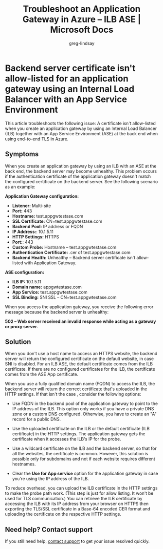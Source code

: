 ﻿---
title: Troubleshoot an Application Gateway in Azure – ILB ASE | Microsoft Docs
description: Learn how to troubleshoot an application gateway by using an Internal Load Balancer with an App Service Environment in Azure
services: vpn-gateway
documentationCenter: na
author: greg-lindsay
manager: dcscontentpm
editor: ''
tags: ''

ms.service: vpn-gateway
ms.topic: troubleshooting
ms.tgt_pltfrm: na
ms.workload: infrastructure-services
ms.date: 06/10/2022
ms.author: greglin
---

# Backend server certificate isn't allow-listed for an application gateway using an Internal Load Balancer with an App Service Environment

This article troubleshoots the following issue: A certificate isn't allow-listed when you create an application gateway by using an Internal Load Balancer (ILB) together with an App Service Environment (ASE) at the back end when using end-to-end TLS in Azure.

## Symptoms

When you create an application gateway by using an ILB with an ASE at the back end, the backend server may become unhealthy. This problem occurs if the authentication certificate of the application gateway doesn't match the configured certificate on the backend server. See the following scenario as an example:

**Application Gateway configuration:**

- **Listener:** Multi-site
- **Port:** 443
- **Hostname:** test.appgwtestase.com
- **SSL Certificate:** CN=test.appgwtestase.com
- **Backend Pool:** IP address or FQDN
- **IP Address:**: 10.1.5.11
- **HTTP Settings:** HTTPS
- **Port:**: 443
- **Custom Probe:** Hostname – test.appgwtestase.com
- **Authentication Certificate:** .cer of test.appgwtestase.com
- **Backend Health:** Unhealthy – Backend server certificate isn't allow-listed with Application Gateway.

**ASE configuration:**

- **ILB IP:** 10.1.5.11
- **Domain name:** appgwtestase.com
- **App Service:** test.appgwtestase.com
- **SSL Binding:** SNI SSL – CN=test.appgwtestase.com

When you access the application gateway, you receive the following error message because the backend server is unhealthy:

**502 – Web server received an invalid response while acting as a gateway or proxy server.**

## Solution

When you don't use a host name to access an HTTPS website, the backend server will return the configured certificate on the default website, in case SNI is disabled. For an ILB ASE, the default certificate comes from the ILB certificate. If there are no configured certificates for the ILB, the certificate comes from the ASE App certificate.

When you use a fully qualified domain name (FQDN) to access the ILB, the backend server will return the correct certificate that's uploaded in the HTTP settings. If that isn't the case    , consider the following options:

- Use FQDN in the backend pool of the application gateway to point to the IP address of the ILB. This option only works if you have a private DNS zone or a custom DNS configured. Otherwise, you have to create an "A" record for a public DNS.

- Use the uploaded certificate on the ILB or the default certificate (ILB certificate) in the HTTP settings. The application gateway gets the certificate when it accesses the ILB's IP for the probe.

- Use a wildcard certificate on the ILB and the backend server, so that for all the websites, the certificate is common. However, this solution is possible only for subdomains and not if each website requires different hostnames.

- Clear the **Use for App service** option for the application gateway in case you're using the IP address of the ILB.

To reduce overhead, you can upload the ILB certificate in the HTTP settings to make the probe path work. (This step is just for allow listing. It won't be used for TLS communication.) You can retrieve the ILB certificate by accessing the ILB with its IP address from your browser on HTTPS then exporting the TLS/SSL certificate in a Base-64 encoded CER format and uploading the certificate on the respective HTTP settings.

## Need help? Contact support

If you still need help, [contact support](https://portal.azure.com/?#blade/Microsoft_Azure_Support/HelpAndSupportBlade) to get your issue resolved quickly.
